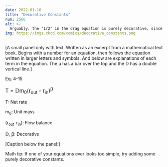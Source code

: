 ```yaml
---
date: 2022-01-10
title: "Decorative Constants"
num: 2566
alt: >-
  Arguably, the '1/2' in the drag equation is purely decorative, since drag coefficients are already unitless and could just as easily be half as big. Some derivations give more justification for the extra 1/2 than others, but one textbook just calls it 'a traditional tribute to Euler and Bernoulli.'
img: https://imgs.xkcd.com/comics/decorative_constants.png
---
```

[A small panel only with text. Written as an excerpt from a mathematical text book. Begins with a number for an equation, then follows the equation written in larger letters and symbols. And below are explanations of each term in the equation. The μ has a bar over the top and the D has a double vertical line.]

Eq. 4-15

<big>T = 𝔻m<sub>0</sub>(r<sub>out</sub> - r<sub>in</sub>)<sup>μ̅</sup></big>

T: Net rate

m<sub>0</sub>: Unit mass

(r<sub>out</sub>-r<sub>in</sub>): Flow balance<br>

𝔻, μ̅: Decorative

[Caption below the panel:]

Math tip: If one of your equations ever looks too simple, try adding some purely decorative constants.